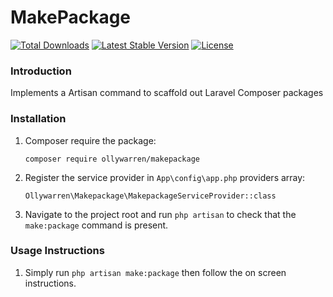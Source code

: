 # MakePackage

[![Total Downloads](https://poser.pugx.org/ollywarren/makepackage/downloads)](https://packagist.org/packages/ollywarren/makepackage)
[![Latest Stable Version](https://poser.pugx.org/ollywarren/makepackage/v/stable)](https://packagist.org/packages/ollywarren/makepackage)
[![License](https://poser.pugx.org/ollywarren/makepackage/license)](https://packagist.org/packages/ollywarren/makepackage)

### Introduction
Implements a Artisan command to scaffold out Laravel Composer packages

### Installation

1.  Composer require the package:

    ```composer require ollywarren/makepackage```
    
2.  Register the service provider in ```App\config\app.php``` providers array:

    ```Ollywarren\Makepackage\MakepackageServiceProvider::class```

3.  Navigate to the project root and run ```php artisan``` to check that the ```make:package``` command is present.


### Usage Instructions

1. Simply run ```php artisan make:package``` then follow the on screen instructions.
